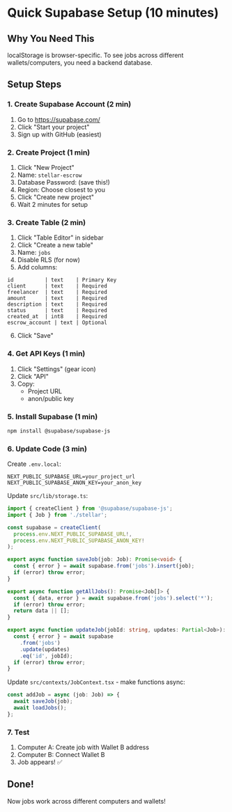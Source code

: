 # Quick Supabase Setup (10 minutes)

## Why You Need This

localStorage is browser-specific. To see jobs across different wallets/computers, you need a backend database.

## Setup Steps

### 1. Create Supabase Account (2 min)
1. Go to https://supabase.com/
2. Click "Start your project"
3. Sign up with GitHub (easiest)

### 2. Create Project (1 min)
1. Click "New Project"
2. Name: `stellar-escrow`
3. Database Password: (save this!)
4. Region: Choose closest to you
5. Click "Create new project"
6. Wait 2 minutes for setup

### 3. Create Table (2 min)
1. Click "Table Editor" in sidebar
2. Click "Create a new table"
3. Name: `jobs`
4. Disable RLS (for now)
5. Add columns:

```
id          | text    | Primary Key
client      | text    | Required
freelancer  | text    | Required
amount      | text    | Required
description | text    | Required
status      | text    | Required
created_at  | int8    | Required
escrow_account | text | Optional
```

6. Click "Save"

### 4. Get API Keys (1 min)
1. Click "Settings" (gear icon)
2. Click "API"
3. Copy:
   - Project URL
   - anon/public key

### 5. Install Supabase (1 min)
```bash
npm install @supabase/supabase-js
```

### 6. Update Code (3 min)

Create `.env.local`:
```
NEXT_PUBLIC_SUPABASE_URL=your_project_url
NEXT_PUBLIC_SUPABASE_ANON_KEY=your_anon_key
```

Update `src/lib/storage.ts`:
```typescript
import { createClient } from '@supabase/supabase-js';
import { Job } from './stellar';

const supabase = createClient(
  process.env.NEXT_PUBLIC_SUPABASE_URL!,
  process.env.NEXT_PUBLIC_SUPABASE_ANON_KEY!
);

export async function saveJob(job: Job): Promise<void> {
  const { error } = await supabase.from('jobs').insert(job);
  if (error) throw error;
}

export async function getAllJobs(): Promise<Job[]> {
  const { data, error } = await supabase.from('jobs').select('*');
  if (error) throw error;
  return data || [];
}

export async function updateJob(jobId: string, updates: Partial<Job>): Promise<void> {
  const { error } = await supabase
    .from('jobs')
    .update(updates)
    .eq('id', jobId);
  if (error) throw error;
}
```

Update `src/contexts/JobContext.tsx` - make functions async:
```typescript
const addJob = async (job: Job) => {
  await saveJob(job);
  await loadJobs();
};
```

### 7. Test
1. Computer A: Create job with Wallet B address
2. Computer B: Connect Wallet B
3. Job appears! ✅

## Done!

Now jobs work across different computers and wallets!
